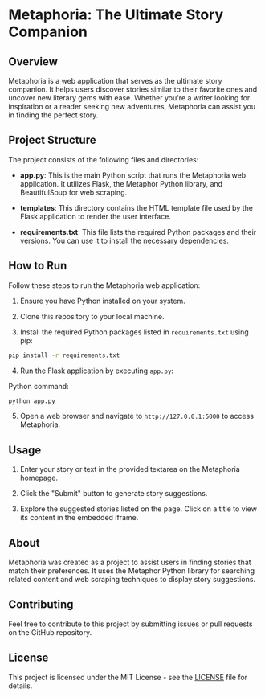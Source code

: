 # Metaphoria: The Ultimate Story Companion

## Overview

Metaphoria is a web application that serves as the ultimate story companion. It helps users discover stories similar to their favorite ones and uncover new literary gems with ease. Whether you're a writer looking for inspiration or a reader seeking new adventures, Metaphoria can assist you in finding the perfect story.

## Project Structure

The project consists of the following files and directories:

- **app.py**: This is the main Python script that runs the Metaphoria web application. It utilizes Flask, the Metaphor Python library, and BeautifulSoup for web scraping.

- **templates**: This directory contains the HTML template file used by the Flask application to render the user interface.

- **requirements.txt**: This file lists the required Python packages and their versions. You can use it to install the necessary dependencies.

## How to Run

Follow these steps to run the Metaphoria web application:

1. Ensure you have Python installed on your system.

2. Clone this repository to your local machine.

3. Install the required Python packages listed in `requirements.txt` using pip:

```bash
pip install -r requirements.txt
```
4. Run the Flask application by executing `app.py`:

Python command:
```bash
python app.py
```
5. Open a web browser and navigate to `http://127.0.0.1:5000` to access Metaphoria.

## Usage

1. Enter your story or text in the provided textarea on the Metaphoria homepage.

2. Click the "Submit" button to generate story suggestions.

3. Explore the suggested stories listed on the page. Click on a title to view its content in the embedded iframe.

## About

Metaphoria was created as a project to assist users in finding stories that match their preferences. It uses the Metaphor Python library for searching related content and web scraping techniques to display story suggestions.

## Contributing

Feel free to contribute to this project by submitting issues or pull requests on the GitHub repository.

## License

This project is licensed under the MIT License - see the [LICENSE](LICENSE) file for details.

